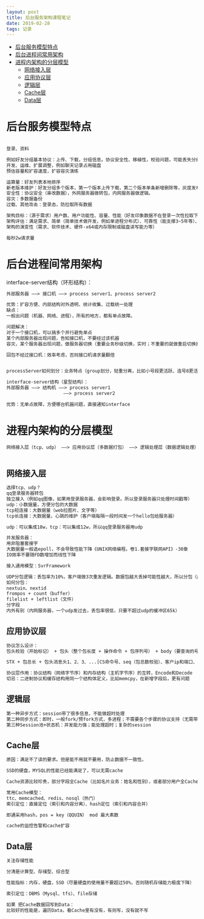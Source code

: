 ```yaml
---
layout: post
title: 后台服务架构课程笔记
date: 2019-02-28
tags: 记录  
---
```


<!-- TOC -->

- [后台服务模型特点](#后台服务模型特点)
- [后台进程间常用架构](#后台进程间常用架构)
- [进程内架构的分层模型](#进程内架构的分层模型)
    - [网络接入层](#网络接入层)
    - [应用协议层](#应用协议层)
    - [逻辑层](#逻辑层)
    - [Cache层](#cache层)
    - [Data层](#data层)

<!-- /TOC -->

# 后台服务模型特点

```txt

登录、资料

例如好友分组基本协议：上传、下载，分组信息。协议安全性、移植性，校验问题，可能丢失分组。
开发、运维、扩展调整，例如聊天记录占用磁盘
预估容量和扩容速度，扩容容灾演练

运算量：好友列表本地排序
新老版本维护：好友分组多个版本，第一个版本上传下载，第二个版本单条新增删除等，灰度发布
安全性：协议安全（串改数据），外网服务器做转包，内网服务器做逻辑。
容灾：多数据备份
过载、其他攻击：登录态，防拉取所有数据

架构目标：（源于需求）用户数、用户功能性、容量、性能（好友印象数据不在登录一次性拉取下来，实际查看的时候拉取，并用时间戳用缓存）、运维运营（賍词过滤，考虑性能化异步删除操作）、竞争对手（优先级需求）
架构评估：满足需求、简单（简单技术做开发，例如单进程分布式）、可靠性（能支撑3~5年等）、扩展性好、安全、可运维运营（运营的重要性）
架构的演变性（需求、软件技术、硬件-x64或内存限制或磁盘读写能力等）

每秒2w请求量

```

# 后台进程间常用架构

interface-server结构（环形结构）：

```txt
外部服务器 ——> 接口机 ——> process server1、process server2

优势：扩容方便、内部结构对外透明、统计收集、过载统一处理
缺点：
一般出问题（机器、网络、进程），所有的地方，都有单点故障。

问题解决：
对于一个接口机，可以搞多个并行避免单点
某个内部服务器出现问题，告知接口机，不要经过该机器
容灾，某个服务器出现问题，做服务器切换（重要业务秒级切换，实时；不重要的就做重启切换接入；非常不重要的，只做数据容灾）

回包不经过接口机：效率考虑，否则接口机请求量翻倍


processServer如何划分：业务特点（group划分，轻重分离，比如小号段更活跃、连号8更活跃。比如某些server处理某些号段，其他处理另一些号段，比如mod 10等，分配给不同server。）、扩展性、读写分离（写频繁会导致读抖动）

```

```txt
interface-server结构（星型结构）：
外部服务器 ——> 结构机 ——> process server1
                     ——> process server2

优势：无单点故障，方便哪台机器问题，直接通知interface

```


# 进程内架构的分层模型

```txt
网络接入层（tcp、udp） ——> 应用协议层（多数据打包） ——> 逻辑处理层（数据逻辑处理） ——> Cache缓存层
                                                                             ——> Data数据层
```

## 网络接入层

```txt
选择tcp、udp？
qq登录服务器转包
独立接入（例如qq图像，如果用登录服务器，会影响登录。所以登录服务器只处理时间戳等）
udp：小数据量，方便分包的大数据
tcp短连接：大数据量（web拉图片、文字等）
tcp长连接：大数据量，心跳的维护（客户端每隔一段时间发一个hello包给服务器）

udp：可以集成18w，tcp：可以集成12w，所以qq登录服务器用udp

并发服务器：
用非阻塞套接字
大数据量一般选epoll，不会导致性能下降《UNIX网络编程。卷1.套接字联网API》-30章
IO效率不要随FD数增加而线性下降

接入通用模型：SvrFramework

UDP分包逻辑：丢包率为10%，客户端做3次重发逻辑。数据包越大丢掉可能性越大，所以分包（成功率会大大提升）。例如10k，每个发1k，分成10个包
如何分包：
nextuin、nextid
frompos + count（buffer）
filelist + leftlist（文件）
分字段
内外有别（内网服务器，一个udp发过去，丢包率很低，只要不超过udp的缓冲区65k）
```


## 应用协议层

```txt
协议怎么设计：
包头校验（开始标记） + 包头（整个包长度 + 操作命令 + 包序列号） + body（要查询的号码 + 查询的标记位） + 包尾（包尾校验，结束标记）

STX + 包总长 + 包头消息头1、2、3、...[CS命令号、seq（包总数校验）、客户ip和端口、外部ip端口、接口机ip端口、其他] + 消息体 + ETX

协议层作用：协议结构（网络字节序）和内存结构（主机字节序）的互转，Encode和Decode
切忌：二进制协议和缓存结构用同一个结构体定义，比如memcpy，在新增字段后，更有问题
```

## 逻辑层

```txt
第一种异步方式：session带了很多信息，不能做超时处理
第二种同步方式：即时，一般fork/预fork方式，多进程；不需要各个步骤的协议支持（无需带印象信息给各个服务）；数据量不限；效率差；能处理超时；实现简单
第三种Session池+状态机：并发能力强；能处理超时；复杂的session
```

## Cache层

```txt
原因：满足不了读的要求。但是能不用就不要用，防止数据不一致性。

SSD的硬盘，MYSQL的性能已经能满足了，可以无需cache

Cache资源比较珍贵，部分字段全Cache（比如名片业务：姓名和性别），或者部分用户全Cache+淘汰机制（比如游戏中，登录的在Cache，没登录在存储中）。

常用Cache模型：
ttc、memcached、redis、nosql（热门）
索引定位：直接定位（索引和内容分离）、hash定位（索引和内容合并）

即通采用hash，pos = key（QQUIN） mod 最大素数

cache的监控告警和cache扩容
```

## Data层

```txt
关注存储性能

分清是计算型、存储型、综合型

性能指标：内存，硬盘，SSD（尽量硬盘的使用量不要超过50%，否则随机存储能力极度下降）

索引定位：DBMS（Mysql、tfs）、file存储

如果 把Cache数据回写到Data：
比较好的性能是，遍历Data，看Cache里有没有，有则写，没有就不写
```